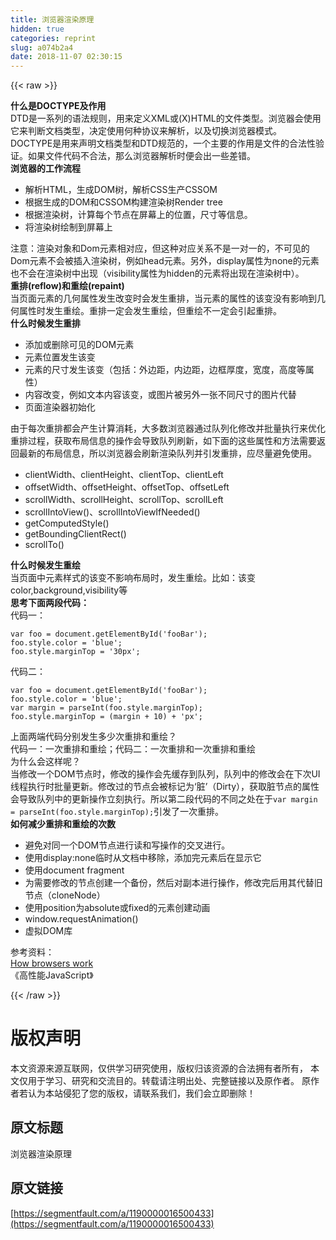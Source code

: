 ```yaml
---
title: 浏览器渲染原理
hidden: true
categories: reprint
slug: a074b2a4
date: 2018-11-07 02:30:15
---
```


{{< raw >}}
<p><strong>&#x4EC0;&#x4E48;&#x662F;DOCTYPE&#x53CA;&#x4F5C;&#x7528;</strong><br>DTD&#x662F;&#x4E00;&#x7CFB;&#x5217;&#x7684;&#x8BED;&#x6CD5;&#x89C4;&#x5219;&#xFF0C;&#x7528;&#x6765;&#x5B9A;&#x4E49;XML&#x6216;(X)HTML&#x7684;&#x6587;&#x4EF6;&#x7C7B;&#x578B;&#x3002;&#x6D4F;&#x89C8;&#x5668;&#x4F1A;&#x4F7F;&#x7528;&#x5B83;&#x6765;&#x5224;&#x65AD;&#x6587;&#x6863;&#x7C7B;&#x578B;&#xFF0C;&#x51B3;&#x5B9A;&#x4F7F;&#x7528;&#x4F55;&#x79CD;&#x534F;&#x8BAE;&#x6765;&#x89E3;&#x6790;&#xFF0C;&#x4EE5;&#x53CA;&#x5207;&#x6362;&#x6D4F;&#x89C8;&#x5668;&#x6A21;&#x5F0F;&#x3002;<br>DOCTYPE&#x662F;&#x7528;&#x6765;&#x58F0;&#x660E;&#x6587;&#x6863;&#x7C7B;&#x578B;&#x548C;DTD&#x89C4;&#x8303;&#x7684;&#xFF0C;&#x4E00;&#x4E2A;&#x4E3B;&#x8981;&#x7684;&#x4F5C;&#x7528;&#x662F;&#x6587;&#x4EF6;&#x7684;&#x5408;&#x6CD5;&#x6027;&#x9A8C;&#x8BC1;&#x3002;&#x5982;&#x679C;&#x6587;&#x4EF6;&#x4EE3;&#x7801;&#x4E0D;&#x5408;&#x6CD5;&#xFF0C;&#x90A3;&#x4E48;&#x6D4F;&#x89C8;&#x5668;&#x89E3;&#x6790;&#x65F6;&#x4FBF;&#x4F1A;&#x51FA;&#x4E00;&#x4E9B;&#x5DEE;&#x9519;&#x3002;<br><strong>&#x6D4F;&#x89C8;&#x5668;&#x7684;&#x5DE5;&#x4F5C;&#x6D41;&#x7A0B;</strong></p><ul><li>&#x89E3;&#x6790;HTML&#xFF0C;&#x751F;&#x6210;DOM&#x6811;&#xFF0C;&#x89E3;&#x6790;CSS&#x751F;&#x4EA7;CSSOM</li><li>&#x6839;&#x636E;&#x751F;&#x6210;&#x7684;DOM&#x548C;CSSOM&#x6784;&#x5EFA;&#x6E32;&#x67D3;&#x6811;Render tree</li><li>&#x6839;&#x636E;&#x6E32;&#x67D3;&#x6811;&#xFF0C;&#x8BA1;&#x7B97;&#x6BCF;&#x4E2A;&#x8282;&#x70B9;&#x5728;&#x5C4F;&#x5E55;&#x4E0A;&#x7684;&#x4F4D;&#x7F6E;&#xFF0C;&#x5C3A;&#x5BF8;&#x7B49;&#x4FE1;&#x606F;&#x3002;</li><li>&#x5C06;&#x6E32;&#x67D3;&#x6811;&#x7ED8;&#x5236;&#x5230;&#x5C4F;&#x5E55;&#x4E0A;</li></ul><p>&#x6CE8;&#x610F;&#xFF1A;&#x6E32;&#x67D3;&#x5BF9;&#x8C61;&#x548C;Dom&#x5143;&#x7D20;&#x76F8;&#x5BF9;&#x5E94;&#xFF0C;&#x4F46;&#x8FD9;&#x79CD;&#x5BF9;&#x5E94;&#x5173;&#x7CFB;&#x4E0D;&#x662F;&#x4E00;&#x5BF9;&#x4E00;&#x7684;&#xFF0C;&#x4E0D;&#x53EF;&#x89C1;&#x7684;Dom&#x5143;&#x7D20;&#x4E0D;&#x4F1A;&#x88AB;&#x63D2;&#x5165;&#x6E32;&#x67D3;&#x6811;&#xFF0C;&#x4F8B;&#x5982;head&#x5143;&#x7D20;&#x3002;&#x53E6;&#x5916;&#xFF0C;display&#x5C5E;&#x6027;&#x4E3A;none&#x7684;&#x5143;&#x7D20;&#x4E5F;&#x4E0D;&#x4F1A;&#x5728;&#x6E32;&#x67D3;&#x6811;&#x4E2D;&#x51FA;&#x73B0;&#xFF08;visibility&#x5C5E;&#x6027;&#x4E3A;hidden&#x7684;&#x5143;&#x7D20;&#x5C06;&#x51FA;&#x73B0;&#x5728;&#x6E32;&#x67D3;&#x6811;&#x4E2D;&#xFF09;&#x3002;<br><strong>&#x91CD;&#x6392;(reflow)&#x548C;&#x91CD;&#x7ED8;(repaint)</strong><br>&#x5F53;&#x9875;&#x9762;&#x5143;&#x7D20;&#x7684;&#x51E0;&#x4F55;&#x5C5E;&#x6027;&#x53D1;&#x751F;&#x6539;&#x53D8;&#x65F6;&#x4F1A;&#x53D1;&#x751F;&#x91CD;&#x6392;&#xFF0C;&#x5F53;&#x5143;&#x7D20;&#x7684;&#x5C5E;&#x6027;&#x7684;&#x8BE5;&#x53D8;&#x6CA1;&#x6709;&#x5F71;&#x54CD;&#x5230;&#x51E0;&#x4F55;&#x5C5E;&#x6027;&#x65F6;&#x53D1;&#x751F;&#x91CD;&#x7ED8;&#x3002;&#x91CD;&#x6392;&#x4E00;&#x5B9A;&#x4F1A;&#x53D1;&#x751F;&#x91CD;&#x7ED8;&#xFF0C;&#x4F46;&#x91CD;&#x7ED8;&#x4E0D;&#x4E00;&#x5B9A;&#x4F1A;&#x5F15;&#x8D77;&#x91CD;&#x6392;&#x3002;<br><strong>&#x4EC0;&#x4E48;&#x65F6;&#x5019;&#x53D1;&#x751F;&#x91CD;&#x6392;</strong></p><ul><li>&#x6DFB;&#x52A0;&#x6216;&#x5220;&#x9664;&#x53EF;&#x89C1;&#x7684;DOM&#x5143;&#x7D20;</li><li>&#x5143;&#x7D20;&#x4F4D;&#x7F6E;&#x53D1;&#x751F;&#x8BE5;&#x53D8;</li><li>&#x5143;&#x7D20;&#x7684;&#x5C3A;&#x5BF8;&#x53D1;&#x751F;&#x8BE5;&#x53D8;&#xFF08;&#x5305;&#x62EC;&#xFF1A;&#x5916;&#x8FB9;&#x8DDD;&#xFF0C;&#x5185;&#x8FB9;&#x8DDD;&#xFF0C;&#x8FB9;&#x6846;&#x539A;&#x5EA6;&#xFF0C;&#x5BBD;&#x5EA6;&#xFF0C;&#x9AD8;&#x5EA6;&#x7B49;&#x5C5E;&#x6027;&#xFF09;</li><li>&#x5185;&#x5BB9;&#x6539;&#x53D8;&#xFF0C;&#x4F8B;&#x5982;&#x6587;&#x672C;&#x5185;&#x5BB9;&#x8BE5;&#x53D8;&#xFF0C;&#x6216;&#x56FE;&#x7247;&#x88AB;&#x53E6;&#x5916;&#x4E00;&#x5F20;&#x4E0D;&#x540C;&#x5C3A;&#x5BF8;&#x7684;&#x56FE;&#x7247;&#x4EE3;&#x66FF;</li><li>&#x9875;&#x9762;&#x6E32;&#x67D3;&#x5668;&#x521D;&#x59CB;&#x5316;</li></ul><p>&#x7531;&#x4E8E;&#x6BCF;&#x6B21;&#x91CD;&#x6392;&#x90FD;&#x4F1A;&#x4EA7;&#x751F;&#x8BA1;&#x7B97;&#x6D88;&#x8017;&#xFF0C;&#x5927;&#x591A;&#x6570;&#x6D4F;&#x89C8;&#x5668;&#x901A;&#x8FC7;&#x961F;&#x5217;&#x5316;&#x4FEE;&#x6539;&#x5E76;&#x6279;&#x91CF;&#x6267;&#x884C;&#x6765;&#x4F18;&#x5316;&#x91CD;&#x6392;&#x8FC7;&#x7A0B;&#xFF0C;&#x83B7;&#x53D6;&#x5E03;&#x5C40;&#x4FE1;&#x606F;&#x7684;&#x64CD;&#x4F5C;&#x4F1A;&#x5BFC;&#x81F4;&#x961F;&#x5217;&#x5237;&#x65B0;&#xFF0C;&#x5982;&#x4E0B;&#x9762;&#x7684;&#x8FD9;&#x4E9B;&#x5C5E;&#x6027;&#x548C;&#x65B9;&#x6CD5;&#x9700;&#x8981;&#x8FD4;&#x56DE;&#x6700;&#x65B0;&#x7684;&#x5E03;&#x5C40;&#x4FE1;&#x606F;&#xFF0C;&#x6240;&#x4EE5;&#x6D4F;&#x89C8;&#x5668;&#x4F1A;&#x5237;&#x65B0;&#x6E32;&#x67D3;&#x961F;&#x5217;&#x5E76;&#x5F15;&#x53D1;&#x91CD;&#x6392;&#xFF0C;&#x5E94;&#x5C3D;&#x91CF;&#x907F;&#x514D;&#x4F7F;&#x7528;&#x3002;</p><ul><li>clientWidth&#x3001;clientHeight&#x3001;clientTop&#x3001;clientLeft</li><li>offsetWidth&#x3001;offsetHeight&#x3001;offsetTop&#x3001;offsetLeft</li><li>scrollWidth&#x3001;scrollHeight&#x3001;scrollTop&#x3001;scrollLeft</li><li>scrollIntoView()&#x3001;scrollIntoViewIfNeeded()</li><li>getComputedStyle()</li><li>getBoundingClientRect()</li><li>scrollTo()</li></ul><p><strong>&#x4EC0;&#x4E48;&#x65F6;&#x5019;&#x53D1;&#x751F;&#x91CD;&#x7ED8;</strong><br>&#x5F53;&#x9875;&#x9762;&#x4E2D;&#x5143;&#x7D20;&#x6837;&#x5F0F;&#x7684;&#x8BE5;&#x53D8;&#x4E0D;&#x5F71;&#x54CD;&#x5E03;&#x5C40;&#x65F6;&#xFF0C;&#x53D1;&#x751F;&#x91CD;&#x7ED8;&#x3002;&#x6BD4;&#x5982;&#xFF1A;&#x8BE5;&#x53D8;color,background,visibility&#x7B49;<br><strong>&#x601D;&#x8003;&#x4E0B;&#x9762;&#x4E24;&#x6BB5;&#x4EE3;&#x7801;&#xFF1A;</strong><br>&#x4EE3;&#x7801;&#x4E00;&#xFF1A;</p><div class="widget-codetool" style="display:none"><div class="widget-codetool--inner"><span class="selectCode code-tool" data-toggle="tooltip" data-placement="top" title="" data-original-title="&#x5168;&#x9009;"></span> <span type="button" class="copyCode code-tool" data-toggle="tooltip" data-placement="top" data-clipboard-text="var foo = document.getElementById(&apos;fooBar&apos;);
foo.style.color = &apos;blue&apos;;
foo.style.marginTop = &apos;30px&apos;;" title="" data-original-title="&#x590D;&#x5236;"></span> <span type="button" class="saveToNote code-tool" data-toggle="tooltip" data-placement="top" title="" data-original-title="&#x653E;&#x8FDB;&#x7B14;&#x8BB0;"></span></div></div><pre class="hljs dart"><code><span class="hljs-keyword">var</span> foo = <span class="hljs-built_in">document</span>.getElementById(<span class="hljs-string">&apos;fooBar&apos;</span>);
foo.style.color = <span class="hljs-string">&apos;blue&apos;</span>;
foo.style.marginTop = <span class="hljs-string">&apos;30px&apos;</span>;</code></pre><p>&#x4EE3;&#x7801;&#x4E8C;&#xFF1A;</p><div class="widget-codetool" style="display:none"><div class="widget-codetool--inner"><span class="selectCode code-tool" data-toggle="tooltip" data-placement="top" title="" data-original-title="&#x5168;&#x9009;"></span> <span type="button" class="copyCode code-tool" data-toggle="tooltip" data-placement="top" data-clipboard-text="var foo = document.getElementById(&apos;fooBar&apos;);
foo.style.color = &apos;blue&apos;;
var margin = parseInt(foo.style.marginTop);
foo.style.marginTop = (margin + 10) + &apos;px&apos;;" title="" data-original-title="&#x590D;&#x5236;"></span> <span type="button" class="saveToNote code-tool" data-toggle="tooltip" data-placement="top" title="" data-original-title="&#x653E;&#x8FDB;&#x7B14;&#x8BB0;"></span></div></div><pre class="hljs javascript"><code><span class="hljs-keyword">var</span> foo = <span class="hljs-built_in">document</span>.getElementById(<span class="hljs-string">&apos;fooBar&apos;</span>);
foo.style.color = <span class="hljs-string">&apos;blue&apos;</span>;
<span class="hljs-keyword">var</span> margin = <span class="hljs-built_in">parseInt</span>(foo.style.marginTop);
foo.style.marginTop = (margin + <span class="hljs-number">10</span>) + <span class="hljs-string">&apos;px&apos;</span>;</code></pre><p>&#x4E0A;&#x9762;&#x4E24;&#x7AEF;&#x4EE3;&#x7801;&#x5206;&#x522B;&#x53D1;&#x751F;&#x591A;&#x5C11;&#x6B21;&#x91CD;&#x6392;&#x548C;&#x91CD;&#x7ED8;&#xFF1F;<br>&#x4EE3;&#x7801;&#x4E00;&#xFF1A;&#x4E00;&#x6B21;&#x91CD;&#x6392;&#x548C;&#x91CD;&#x7ED8;&#xFF1B;&#x4EE3;&#x7801;&#x4E8C;&#xFF1A;&#x4E00;&#x6B21;&#x91CD;&#x6392;&#x548C;&#x4E00;&#x6B21;&#x91CD;&#x6392;&#x548C;&#x91CD;&#x7ED8;<br>&#x4E3A;&#x4EC0;&#x4E48;&#x4F1A;&#x8FD9;&#x6837;&#x5462;&#xFF1F;<br>&#x5F53;&#x4FEE;&#x6539;&#x4E00;&#x4E2A;DOM&#x8282;&#x70B9;&#x65F6;&#xFF0C;&#x4FEE;&#x6539;&#x7684;&#x64CD;&#x4F5C;&#x4F1A;&#x5148;&#x7F13;&#x5B58;&#x5230;&#x961F;&#x5217;&#xFF0C;&#x961F;&#x5217;&#x4E2D;&#x7684;&#x4FEE;&#x6539;&#x4F1A;&#x5728;&#x4E0B;&#x6B21;UI&#x7EBF;&#x7A0B;&#x6267;&#x884C;&#x65F6;&#x6279;&#x91CF;&#x66F4;&#x65B0;&#x3002;&#x4FEE;&#x6539;&#x8FC7;&#x7684;&#x8282;&#x70B9;&#x4F1A;&#x88AB;&#x6807;&#x8BB0;&#x4E3A;&#x2018;&#x810F;&#x2019;&#xFF08;Dirty&#xFF09;&#xFF0C;&#x83B7;&#x53D6;&#x810F;&#x8282;&#x70B9;&#x7684;&#x5C5E;&#x6027;&#x4F1A;&#x5BFC;&#x81F4;&#x961F;&#x5217;&#x4E2D;&#x7684;&#x66F4;&#x65B0;&#x64CD;&#x4F5C;&#x7ACB;&#x523B;&#x6267;&#x884C;&#x3002;&#x6240;&#x4EE5;&#x7B2C;&#x4E8C;&#x6BB5;&#x4EE3;&#x7801;&#x7684;&#x4E0D;&#x540C;&#x4E4B;&#x5904;&#x5728;&#x4E8E;<code>var margin = parseInt(foo.style.marginTop);</code>&#x5F15;&#x53D1;&#x4E86;&#x4E00;&#x6B21;&#x91CD;&#x6392;&#x3002;<br><strong>&#x5982;&#x4F55;&#x51CF;&#x5C11;&#x91CD;&#x6392;&#x548C;&#x91CD;&#x7ED8;&#x7684;&#x6B21;&#x6570;</strong></p><ul><li>&#x907F;&#x514D;&#x5BF9;&#x540C;&#x4E00;&#x4E2A;DOM&#x8282;&#x70B9;&#x8FDB;&#x884C;&#x8BFB;&#x548C;&#x5199;&#x64CD;&#x4F5C;&#x7684;&#x4EA4;&#x53C9;&#x8FDB;&#x884C;&#x3002;</li><li>&#x4F7F;&#x7528;display:none&#x4E34;&#x65F6;&#x4ECE;&#x6587;&#x6863;&#x4E2D;&#x79FB;&#x9664;&#xFF0C;&#x6DFB;&#x52A0;&#x5B8C;&#x5143;&#x7D20;&#x540E;&#x5728;&#x663E;&#x793A;&#x5B83;</li><li>&#x4F7F;&#x7528;document fragment</li><li>&#x4E3A;&#x9700;&#x8981;&#x4FEE;&#x6539;&#x7684;&#x8282;&#x70B9;&#x521B;&#x5EFA;&#x4E00;&#x4E2A;&#x5907;&#x4EFD;&#xFF0C;&#x7136;&#x540E;&#x5BF9;&#x526F;&#x672C;&#x8FDB;&#x884C;&#x64CD;&#x4F5C;&#xFF0C;&#x4FEE;&#x6539;&#x5B8C;&#x540E;&#x7528;&#x5176;&#x4EE3;&#x66FF;&#x65E7;&#x8282;&#x70B9;&#xFF08;cloneNode&#xFF09;</li><li>&#x4F7F;&#x7528;position&#x4E3A;absolute&#x6216;fixed&#x7684;&#x5143;&#x7D20;&#x521B;&#x5EFA;&#x52A8;&#x753B;</li><li>window.requestAnimation()</li><li>&#x865A;&#x62DF;DOM&#x5E93;</li></ul><p>&#x53C2;&#x8003;&#x8D44;&#x6599;&#xFF1A;<br><a href="https://taligarsiel.com/Projects/howbrowserswork1.htm" rel="nofollow noreferrer" target="_blank">How browsers work</a><br>&#x300A;&#x9AD8;&#x6027;&#x80FD;JavaScript&#x300B;</p>
{{< /raw >}}

# 版权声明
本文资源来源互联网，仅供学习研究使用，版权归该资源的合法拥有者所有，
本文仅用于学习、研究和交流目的。转载请注明出处、完整链接以及原作者。
原作者若认为本站侵犯了您的版权，请联系我们，我们会立即删除！

## 原文标题
浏览器渲染原理

## 原文链接
[https://segmentfault.com/a/1190000016500433](https://segmentfault.com/a/1190000016500433)

